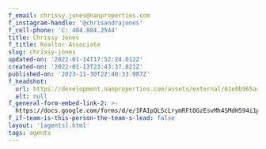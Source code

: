 ```yaml
---
f_email: chrissy.jones@nanproperties.com
f_instagram-handle: '@chrisandrajones'
f_cell-phone: 'C: 404.884.2544'
title: Chrissy Jones
f_title: Realtor Associate
slug: chrissy-jones
updated-on: '2022-01-14T17:52:24.612Z'
created-on: '2022-01-13T23:43:37.821Z'
published-on: '2023-11-30T22:40:33.987Z'
f_headshot:
  url: https://development.nanproperties.com/assets/external/61e0b965aca0994a144e9f1c_jones2c20chrissy.jpg
  alt: null
f_general-form-embed-link-2: >-
  https://docs.google.com/forms/d/e/1FAIpQLScLrymRFtOGzEsvMh4SMdH594i1p8Ao8o1tFiBvnjoSL8ervg/viewform
f_if-team-is-this-person-the-team-s-lead: false
layout: '[agents].html'
tags: agents
---
```



